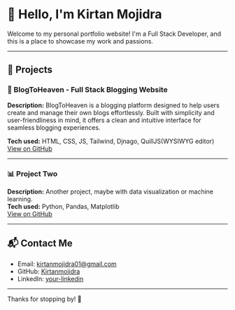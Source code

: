 # 👋 Hello, I'm Kirtan Mojidra

Welcome to my personal portfolio website! I'm a Full Stack Developer, and this is a place to showcase my work and passions.

---

## 💼 Projects

### 🔧 BlogToHeaven - Full Stack Blogging Website
**Description:** BlogToHeaven is a blogging platform designed to help users create and manage their own blogs effortlessly. Built with simplicity and user-friendliness in mind, it offers a clean and intuitive interface for seamless blogging experiences.

**Tech used:** HTML, CSS, JS, Tailwind, Djnago, QuillJS(WYSIWYG editor)
[View on GitHub](https://github.com/Kirtanmojidra/BlogToHeaven)

---

### 📊 Project Two
**Description:** Another project, maybe with data visualization or machine learning.  
**Tech used:** Python, Pandas, Matplotlib  
[View on GitHub](https://github.com/yourusername/project-two)

---

## 📬 Contact Me

- Email: [kirtanmojidra01@gmail.com](mailto:kirtanmojidra01@gmail.com)
- GitHub: [Kirtanmojidra](https://github.com/Kirtanmojidra)
- LinkedIn: [your-linkedin](https://linkedin.com/in/your-linkedin)

---

Thanks for stopping by! 🚀
